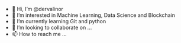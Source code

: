 - 👋 Hi, I’m @dervalinor
- 👀 I’m interested in Machine Learning, Data Science and Blockchain
- 🌱 I’m currently learning Git and python
- 💞️ I’m looking to collaborate on ...
- 📫 How to reach me ...

<!---
dervalinor/dervalinor is a ✨ special ✨ repository because its `README.md` (this file) appears on your GitHub profile.
You can click the Preview link to take a look at your changes.
--->
